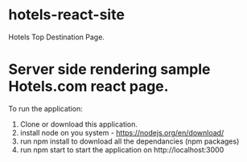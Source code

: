 # hotels-react-site
Hotels Top Destination Page.

# Server side rendering sample Hotels.com react page.
To run the application:
1. Clone or download this application.
2. install node on you system - https://nodejs.org/en/download/
3. run npm install to download all the dependancies (npm packages)
4. run npm start to start the application on http://localhost:3000



